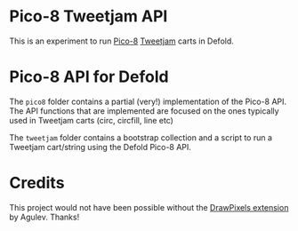# Pico-8 Tweetjam API
This is an experiment to run [Pico-8](https://www.lexaloffle.com/pico-8.php) [Tweetjam](https://twitter.com/hashtag/tweetjam?src=hash) carts in Defold.

# Pico-8 API for Defold
The `pico8` folder contains a partial (very!) implementation of the Pico-8 API. The API functions that are implemented are focused on the ones typically used in Tweetjam carts (circ, circfill, line etc)

The `tweetjam` folder contains a bootstrap collection and a script to run a Tweetjam cart/string using the Defold Pico-8 API.

# Credits
This project would not have been possible without the [DrawPixels extension](https://www.defold.com/community/projects/106110/) by Agulev. Thanks!
